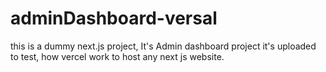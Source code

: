 # adminDashboard-versal

this is a dummy next.js project, It's Admin dashboard project it's uploaded to test, how vercel work to host any next js website.
